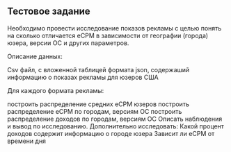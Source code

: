 ## Тестовое задание

Необходимо провести исследование показов рекламы с целью понять на сколько отличается eCPM в зависимости от географии (города) юзера, версии ОС и других параметров.

Описание данных:

Сsv файл, с вложенной таблицей формата json, содержаший информацию о показах рекламы для юзеров США

Для каждого формата рекламы:

построить распределение средних eCPM юзеров
построить распределение eCPM по городам, версиям ОС
построить распределение доходов по городам, версиям ОС
Описать наблюдения и вывод по исследованию.
Дополнительно исследовать:
Какой процент доходов содержит информацию о городе юзера
Зависит ли eCPM от времени дня
